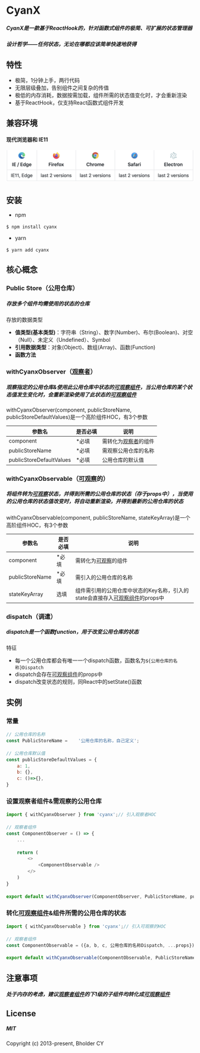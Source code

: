 # CyanX
##### CyanX是一款基于ReactHook的，针对函数式组件的极简、可扩展的状态管理器
##### 设计哲学——任何状态，无论在哪都应该简单快速地获得


## 特性

* 极简，1分钟上手，两行代码
* 无限层级叠加，告别组件之间复杂的传值
* 极低的内存消耗，数据按需加载，组件所需的状态值变化时，才会重新渲染
* 基于ReactHook，仅支持React函数式组件开发      


## 兼容环境
#### 现代浏览器和 IE11

![](README_files/1.png)


## 安装

* npm

`$ npm install cyanx`

* yarn

`$ yarn add cyanx`


## 核心概念
### Public Store（公用仓库）
##### 存放多个组件均需使用的状态的仓库

存放的数据类型

* __值类型(基本类型)__：字符串（String）、数字(Number)、布尔(Boolean)、对空（Null）、未定义（Undefined）、Symbol
* __引用数据类型__：对象(Object)、数组(Array)、函数(Function)
* __函数方法__

### withCyanxObserver（<u>观察者</u>）
##### 观察指定的公用仓库&使用此公用仓库中状态的<u>可观察组件</u>，当公用仓库的某个状态值发生变化时，会重新渲染使用了此状态的<u>可观察组件</u>

withCyanxObserver(component, publicStoreName, publicStoreDefaultValues)是一个高阶组件HOC，有3个参数


| 参数名 | 是否必填 | 说明 |
| ---- | ---- | ---- |
| component  | *必填 | 需转化为<u>观察者</u>的组件 |
| publicStoreName | *必填 | 需观察公用仓库的名称 |
| publicStoreDefaultValues | *必填 | 公用仓库的默认值 |


### withCyanxObservable（<u>可观察</u>的）
##### 将组件转为<u>可观察</u>状态，并得到所需的公用仓库的状态（存于props中），当使用的公用仓库的状态值改变时，将自动重新渲染，并得到最新的公用仓库的状态

withCyanxObservable(component, publicStoreName, stateKeyArray)是一个高阶组件HOC，有3个参数  

| 参数名 | 是否必填 | 说明 |
| ---- | ---- | ---- |
| component | *必填 | 需转化为<u>可观察</u>的组件 |
| publicStoreName | *必填 | 需引入的公用仓库的名称 |
| stateKeyArray | 选填 | 组件需引用的公用仓库中状态的Key名称，引入的state会直接存入<u>可观察组件</u>的props中 |

### dispatch（调遣）
##### dispatch是一个函数function，用于改变公用仓库的状态

特征

* 每一个公用仓库都会有唯一一个dispatch函数，函数名为`${公用仓库的名称}Dispatch`
* dispatch会存在<u>可观察组件</u>的props中
* dispatch改变状态的规则，同React中的setState()函数

  
## 实例
### 常量

```javascript
// 公用仓库的名称
const PublicStoreName =    '公用仓库的名称，自己定义';

// 公用仓库默认值
const publicStoreDefaultValues = {
    a: 1,
    b: {},
    c: ()=>{},
}
```

### 设置观察者组件&需观察的公用仓库

```javascript
import { withCyanxObserver } from 'cyanx';// 引入观察者HOC

// 观察者组件
const ComponentObserver = () => {
	...
	
	return (
	    <>
		    <ComponentObservable />
		</>
	)
}

export default withCyanxObserver(ComponentObserver, PublicStoreName, publicStoreDefaultValues);
```

### 转化<u>可观察组件</u>&组件所需的公用仓库的状态

```javascript
import { withCyanxObservable } from 'cyanx';// 引入可观察的HOC

// 观察者组件
const ComponentObservable = ({a, b, c, 公用仓库的名称Dispatch, ...props}) => {...}

export default withCyanxObservable(ComponentObservable, PublicStoreName, ['a', 'b', 'c']);
```


## 注意事项
##### 处于内存的考虑，建议<u>观察者组件</u>的下1级的子组件均转化成<u>可观察组件</u>


## License
##### MIT
Copyright (c) 2013-present, Bholder CY
